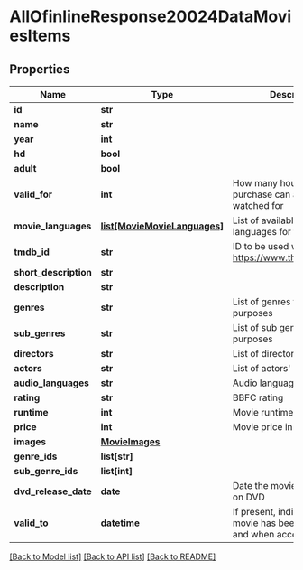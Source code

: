 # AllOfinlineResponse20024DataMoviesItems

## Properties
Name | Type | Description | Notes
------------ | ------------- | ------------- | -------------
**id** | **str** |  | [optional] 
**name** | **str** |  | [optional] 
**year** | **int** |  | [optional] 
**hd** | **bool** |  | [optional] 
**adult** | **bool** |  | [optional] 
**valid_for** | **int** | How many hours after purchase can a movie be watched for | [optional] 
**movie_languages** | [**list[MovieMovieLanguages]**](MovieMovieLanguages.md) | List of available audio languages for the movie:  | Code   | Language     |                                  | |--------|--------------|----------------------------------| | en | English      |                                  | | fr | Français     |                                  | | es | Español      |                                  | | de | Deutsch      |                                  | | it | Italiano     |                                  | | un | Undetermined | _Generally this will be English_ | | nl | Nederlands   |                                  | | [optional] 
**tmdb_id** | **str** | ID to be used with https://www.themoviedb.org/ | [optional] 
**short_description** | **str** |  | [optional] 
**description** | **str** |  | [optional] 
**genres** | **str** | List of genres for display purposes | [optional] 
**sub_genres** | **str** | List of sub genres for display purposes | [optional] 
**directors** | **str** | List of directors&#x27; names | [optional] 
**actors** | **str** | List of actors&#x27; names | [optional] 
**audio_languages** | **str** | Audio languages available | [optional] 
**rating** | **str** | BBFC rating | [optional] 
**runtime** | **int** | Movie runtime in minutes | [optional] 
**price** | **int** | Movie price in pence | [optional] 
**images** | [**MovieImages**](MovieImages.md) |  | [optional] 
**genre_ids** | **list[str]** |  | [optional] 
**sub_genre_ids** | **list[int]** |  | [optional] 
**dvd_release_date** | **date** | Date the movie was released on DVD | [optional] 
**valid_to** | **datetime** | If present, indicates the movie has been purchased and when access ends | [optional] 

[[Back to Model list]](../README.md#documentation-for-models) [[Back to API list]](../README.md#documentation-for-api-endpoints) [[Back to README]](../README.md)

